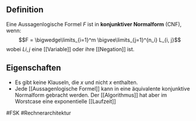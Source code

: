 ## Definition
Eine Aussagenlogische Formel $F$ ist in **konjunktiver Normalform** (CNF), wenn:
$$F = \bigwedge\limits_{i=1}^m \bigvee\limits_{j=1}^{n_i} L_{i, j}$$ wobei $L{i,j}$ eine [[Variable]] oder ihre [[Negation]] ist.

## Eigenschaften
- Es gibt keine Klauseln, die $x$ und nicht $x$ enthalten.
- Jede [[Aussagenlogische Formel]] kann in eine äquivalente konjunktive Normalform gebracht werden.
Der [[Algorithmus]] hat aber im Worstcase eine exponentielle [[Laufzeit]]

#FSK #Rechnerarchitektur